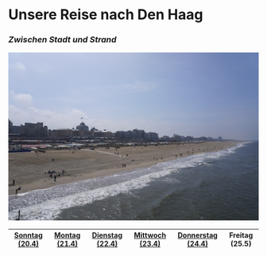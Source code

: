 # Unsere Reise nach Den Haag

### *Zwischen Stadt und Strand*

![denHaag](denHaag.jpeg)

| [**Sonntag (20.4)**](/denHaag/sonntag) | [**Montag (21.4)**](/denHaag/montag) | [**Dienstag (22.4)**](/denHaag/dienstag) | [**Mittwoch (23.4)**](/denHaag/mittwoch) | [Donnerstag (24.4)](/denHaag/donnerstag) | Freitag (25.5) |
| -------------------------------------- | ------------------------------------ | ---------------------------------------- | ---------------------------------------- | ---------------------------------------- | -------------- |



